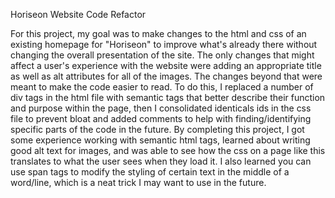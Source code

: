 Horiseon Website Code Refactor

For this project, my goal was to make changes to the html and css of an existing homepage for "Horiseon" to improve what's already there without changing the overall presentation of the site. The only changes that might affect a user's experience with the website were adding an appropriate title as well as alt attributes for all of the images. The changes beyond that were meant to make the code easier to read. To do this, I replaced a number of div tags in the html file with semantic tags that better describe their function and purpose within the page, then I consolidated identicals ids in the css file to prevent bloat and added comments to help with finding/identifying specific parts of the code in the future. By completing this project, I got some experience working with semantic html tags, learned about writing good alt text for images, and was able to see how the css on a page like this translates to what the user sees when they load it. I also learned you can use span tags to modify the styling of certain text in the middle of a word/line, which is a neat trick I may want to use in the future.

